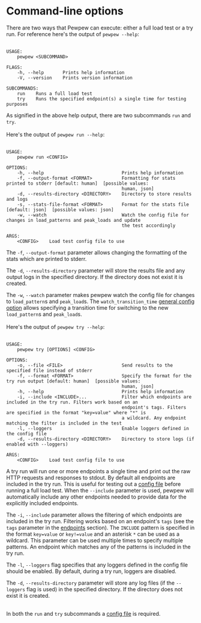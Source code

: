 # Command-line options

There are two ways that Pewpew can execute: either a full load test or a try run. For reference here's the output of `pewpew --help`:
<br/><br/>

```
USAGE:
    pewpew <SUBCOMMAND>

FLAGS:
    -h, --help       Prints help information
    -V, --version    Prints version information

SUBCOMMANDS:
    run    Runs a full load test
    try    Runs the specified endpoint(s) a single time for testing purposes
```

As signified in the above help output, there are two subcommands `run` and `try`.
<br/><br/>
Here's the output of `pewpew run --help`:
<br/><br/>

```
USAGE:
    pewpew run <CONFIG>

OPTIONS:
    -h, --help                             Prints help information
    -f, --output-format <FORMAT>           Formatting for stats printed to stderr [default: human]  [possible values:
                                           human, json]
    -d, --results-directory <DIRECTORY>    Directory to store results and logs
    -s, --stats-file-format <FORMAT>       Format for the stats file [default: json]  [possible values: json]
    -w, --watch                            Watch the config file for changes in load_patterns and peak_loads and update
                                           the test accordingly

ARGS:
    <CONFIG>    Load test config file to use
```

The `-f`, `--output-format` parameter allows changing the formatting of the stats which are printed to stderr.

The `-d`, `--results-directory` parameter will store the results file and any output logs in the specified directory. If the directory does not exist it is created.

The `-w`, `--watch` parameter makes pewpew watch the config file for changes to `load_pattern`s and `peak_load`s. The `watch_transition_time` [general config option](./config/config-section.md#general) allows specifying a transition time for switching to the new `load_pattern`s and `peak_load`s.
<br/><br/>
Here's the output of `pewpew try --help`:
<br/><br/>

```
USAGE:
    pewpew try [OPTIONS] <CONFIG>

OPTIONS:
    -o, --file <FILE>                      Send results to the specified file instead of stderr
    -f, --format <FORMAT>                  Specify the format for the try run output [default: human]  [possible values:
                                           human, json]
    -h, --help                             Prints help information
    -i, --include <INCLUDE>...             Filter which endpoints are included in the try run. Filters work based on an
                                           endpoint's tags. Filters are specified in the format "key=value" where "*" is
                                           a wildcard. Any endpoint matching the filter is included in the test
    -l, --loggers                          Enable loggers defined in the config file
    -d, --results-directory <DIRECTORY>    Directory to store logs (if enabled with --loggers)

ARGS:
    <CONFIG>    Load test config file to use
```

A try run will run one or more endpoints a single time and print out the raw HTTP requests and responses to stdout. By default all endpoints are included in the try run. This is useful for testing out a [config file](./config.md) before running a full load test. When the `--include` parameter is used, pewpew will automatically include any other endpoints needed to provide data for the explicitly included endpoints.

The `-i`, `--include` parameter allows the filtering of which endpoints are included in the try run. Filtering works based on an endpoint's `tags` (see the `tags` parameter in the [endpoints](./config/endpoints-section.md) section). The `INCLUDE` pattern is specified in the format `key=value` or `key!=value` and an asterisk `*` can be used as a wildcard. This parameter can be used multiple times to specify multiple patterns. An endpoint which matches any of the patterns is included in the try run.

The `-l`, `--loggers` flag specifies that any loggers defined in the config file should be enabled. By default, during a try run, loggers are disabled.

The `-d`, `--results-directory` parameter will store any log files (if the `--loggers` flag is used) in the specified directory. If the directory does not exist it is created.
<br/><br/>

In both the `run` and `try` subcommands a [config file](./config.md) is required.